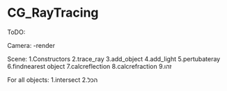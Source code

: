 # CG_RayTracing

ToDO:

Camera:
-render


Scene:
1.Constructors 
2.trace_ray
3.add_object
4.add_light
5.pertubateray
6.findnearest object
7.calcreflection
8.calcrefraction
9.זהו



For all objects:
1.intersect
2.הכל

